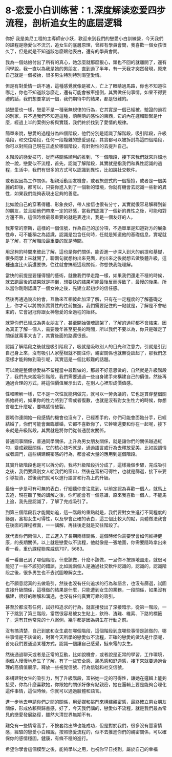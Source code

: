# 8-恋爱小白训练营：1.深度解读恋爱四步流程，剖析追女生的底层逻辑

你好 我是美尼工程的主導師安小妖，歡迎來到我們的戀愛小白訓練營，今天我們的課程是戀愛似不流沉，追女生的底層原理，曾經有學員會問，我喜歡一個女孩很久了，但是就是不知道該怎麼跟他表白，還有的學員會問。

我為一個姑娘付出了所有的真心，她怎麼就那麼狠心，頭也不回的就離開了，還有同學說，我一直以為我是她的男朋友，直到過了半年，有一天我才突然發現，原來自己就是一個被抬，很多男生特別特別渴望愛情。

但是有對愛情一跳不通，這種感覺就像是被人，亡上了眼睛過馬路，你也不知道往哪走，你也不知道該怎麼走，還有可能會被車撞倒，其實做任何事情，如果不得要禮的話，我們想要拿到一個，我們期待中的結果，都是很難的。

談戀愛也一樣，戀愛不是一種毫無規律的行為，它其實是一個已經被，驗證的過程的別家，只不過我們不知道這種，萌萌萌的感性的東西，它的內在邏輯聯繫是什麼，經過上半的案例分析與實踐，我們終於找到了愛情的規律。

簡單來說，戀愛的過程分為四個階段，他們分別是認識了解階段，吸引階段，升級階段，和交往階段，任何一段複雜的戀愛過程，其實都可以被拆封為這四個階段，你可以對照自己現在正處於哪個階段，有針對性的去提升自己。

本階段的戀愛技巧，從而將關係順利的推到，下一個階段，接下來我們就來詳細地說一說，戀愛似不流程，首先，認識了解階段，其實就是指我們和異性認識的過程，生活中，我們有很多的方式可以認識到異性，比如說社交軟件。

或者說因為工作關係，相親活動朋友機會，或者旅遊式的一個搭擅，或者是一個美麗的卸後，都可以，只要你進入到了一個新的環境，你就有機會去認識一些新的異性，如果我們能夠表現出足夠的善意。

比如說自己的穿著得體、形象良好，帶人接悟也很有分寸，其實就很容易解釋到新的朋友，並且給他們帶來一定的好感，當我們認識了一個新的異性之後，可能和對方還不熟，這個時候最最重要的就是表達出，我是一個友好的人。

我非常的奈斯，這樣的一個信號，作為自己的加分項，不過單單是知道對方的展象性命，可不能稱之為認識，認識是包含任何時，任就是知道他的基礎信息，實呢就是了解，在了解階段最重要的就是時間。

用足夠的時間來彼此了解，這也是你們關係，能否進一步深入到大的前提和基礎，很多同學上來就開了，聊兩句就想約出來見面，約出來之後就想去做肢體升級，這種速度比火箭還要快，往往就會搞砸這段關係，你想快我能理解。

當快的前提是要懂得慢的藝術，就像我們學走路一樣，如果我們還走不穩的時候，就去跑最後的結果就是摔倒，想要快的結果可能最後反而導致了，最慢的後果，所以當你剛剛認識了一個女神之後，先建立起初步的信任感。

然後再通過幾次約會，互動來互相彼此加深了解，只有在一定程度的了解基礎之上，你才可以將關係實質性的往前推進，我們需要記住的一點就是，了解是不會結束的，它會冠冠你跟女神戀愛的全過程的始終。

就算你們已經成為男女朋友了，甚至開始彈魂論架了，了解的過程都不會結束，因為真正了解一個人，需要幾年甚至更長的時間，所以我們不要以為，你只是確定了關係就萬事大吉了，其實後面的路還很長。

認識了解階段之後就是吸引階段了，吸就是吸取別人的目光和注意力，引就是引到自己身上來，沒有吸引人家壓根就不關注你，親密關係也就無從談起了，那我們怎麼樣才能夠做到吸引呢，其實這是一個比較難的話題。

可以說是整個戀愛絲不留程當中最難做的，那最不好意思做的，自然就是升級階段了，我們先來說吸引階段，我們需要通過一些自身建手來構建自己的價值，然後再通過合理的方式，將這個價值展示出去，在別人心裡形成價值感。

性和瞭解一樣，它不是一次性就能夠做完，就可以一勞勇議的，它也是貫穿整個關係始終的，如果你的性力將到了零或者復數，也就是沒有對女生性力的時候，你想會發生什麼呢，要嗎感情破裂。

要嗎你連開始一段感情的機會也沒有了，已經牽手的，你們可能會面臨分手，已經結婚了，你們可能會面臨離婚，它都不喜歡你了，它幹嘛還要和你在一起呢，接下來就是升級階段，其實就是將你們從普通朋友關係。

普通同事關係，普通同學關係，上升為男女朋友關係，就是讓你們的關係越過紅勾，變成親密關係，它的核心技巧就是，通過語言或行為去釋放愛美，比如說調情或者調鬥，這些構建親密感的行為，都會被大量的應用到這個階段。

其實升級階段也是可以拆分的，我將升級階段拆分成了，這樣幾個步驟，完成吸引之後，我們要識別女人給我們的窗口，然後在富裕可得性，也就是篩選，接下來要引導投資，然後我們就可以進行語言和行為上的升級。

最後一步是可有可無的表白，仔細聽你會注意到，以前定認為喜歡一個人，就馬上去追，現在聽了我的講解之後，你可能會有一個意識，原來我喜歡一個人，不能馬上追，我先是認識了，了解了完成吸引了。

到第三個階段我才能開始追，這一階段的重點就是，我們要對女生進行不同程度的篩選，富裕女生可得性，以及學會正確的表白，這三個比較大的點，具體做法我會在後面的課程裡面，一一講解，再往後走就是交往階段了。

就代表你們兩個人，正式進入了長期兩樣關係，這個時候你需要學會如何維持健康，的長期關係，以上就是戀愛似不流程，他就像是一張地圖，你需要隨時拿出來看一看，重仇課程聯席威信707，5683。

看一看自己到了哪個階段，什麼該做，什麼不該做，一旦你不按照地圖走，就很可能犯了一些不該犯的錯誤，比如說兩個人是通過社交軟件認識的，認識的，認識階段之後，很多男生也不去試圖瞭解女生。

也不願意認真的去做吸引，然後也沒有任何追求的行為和語言，也沒有篩選，試圖直接升級關係，這樣做的結果是什麼，只能遭到女生的業務，一段關係，如果沒有構建，很好的瞭解和溝通，也沒有任何真實可靠的吸引。

甚至於都沒有任何，試好和追求的行為，就直接發出了深接暗示，從第一階段，一下子跳到了第三階段，當然很容易被女生貼上，欽符、渣難、維索、下路的標籤了，還有其他常見的十八案例，幾乎都是因為男生在行動之前。

沒有搞清楚，自己到底和女生處在哪個階段，這個階段到底哪些事情是該做的，哪些事情是不該做的，對著今天所學的戀愛似不流程，正確的戀愛的做法是什麼呢，首先我們要通過某種方式，認識一個讓自己感覺，挺來電的女生。

然後通過聊天或者是正常的互動，比如說機會，或者說是正常的學習，工作環境，兩個人慢慢地產生了了解，有了一些安全感、熟悉感和舒適感，接下來就要通過合理的高價值展示，釋放一些視覺信號、行為信號和社交信號。

來構建對女生的吸引力，到了升級階段，富裕她一定的可得性，讓她在邏輯上能夠接受，你為什麼喜歡她，你跟她的關係好像有點親密，她在邏輯上要是能夠合理化這件事情，這個時候，你就可以通過肢體和語言。

進一步地去申請你們之間的關係，用愛媒和挑鬥來構建親密感，最終確立男女朋友關係，形成依賴與歸書感，好了，今天我們講的，戀愛似不流程，就是我們最為常見的戀愛發展路徑，雖然大清世界無期不有。

難免有一些情常高手，不按套路出牌也能成功，但是對於我們，很多沒有豐富情感，經驗的戀愛小白賴說，按照戀愛流程的，似不去推進你們的親密關係，可以確保你的感情穩固，健康，有條不穩的進行。

希望你學會這個模型之後，能夠學以之用，也祝你早日找到，屬於自己的幸福
